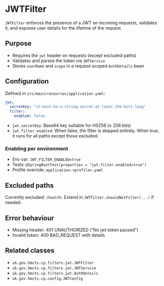 # JWTFilter

`JWTFilter` enforces the presence of a JWT on incoming requests, validates it, and exposes user details for the lifetime of the request.

## Purpose
- Requires the `jwt` header on requests (except excluded paths)
- Validates and parses the token via `JWTService`
- Stores `userName` and `scope` in a request-scoped `AuthDetails` bean

## Configuration
Defined in `src/main/resources/application.yaml`:

```yaml
jwt:
  secretKey: "it-must-be-a-string-secret-at-least-256-bits-long"
  filter:
    enabled: false
```

- `jwt.secretKey`: Base64 key suitable for HS256 (≥ 256 bits)
- `jwt.filter.enabled`: When false, the filter is skipped entirely. When true, it runs for all paths except those excluded.

### Enabling per environment
- Env var: `JWT_FILTER_ENABLED=true`
- Tests: `@SpringBootTest(properties = "jwt.filter.enabled=true")`
- Profile override: `application-<profile>.yaml`

## Excluded paths
Currently excluded: `/health`. Extend in `JWTFilter.shouldNotFilter(...)` if needed.

## Error behaviour
- Missing header: 401 UNAUTHORIZED ("No jwt token passed")
- Invalid token: 400 BAD_REQUEST with details

## Related classes
- `uk.gov.hmcts.cp.filters.jwt.JWTFilter`
- `uk.gov.hmcts.cp.filters.jwt.JWTService`
- `uk.gov.hmcts.cp.filters.jwt.AuthDetails`
- `uk.gov.hmcts.cp.config.JWTConfig`
